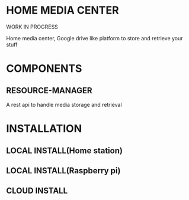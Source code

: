 # HOME MEDIA CENTER
WORK IN PROGRESS

Home media center, Google drive like platform to store and retrieve your stuff

# COMPONENTS

## RESOURCE-MANAGER

A rest api to handle media storage and retrieval


# INSTALLATION

## LOCAL INSTALL(Home station)

## LOCAL INSTALL(Raspberry pi)

## CLOUD INSTALL